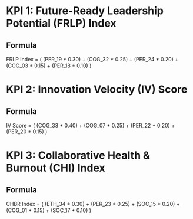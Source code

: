 # KPI 1: Future-Ready Leadership Potential (FRLP) Index
## Formula
FRLP Index = ( (PER_19 * 0.30) + (COG_32 * 0.25) + (PER_24 * 0.20) + (COG_03 * 0.15) + (PER_18 * 0.10) )


# KPI 2: Innovation Velocity (IV) Score
## Formula
IV Score = ( (COG_33 * 0.40) + (COG_07 * 0.25) + (PER_22 * 0.20) + (PER_20 * 0.15) )

# KPI 3: Collaborative Health & Burnout (CHI) Index
## Formula
CHBR Index = ( (ETH_34 * 0.30) + (PER_23 * 0.25) + (SOC_15 * 0.20) + (COG_01 * 0.15) + (SOC_17 * 0.10) )
